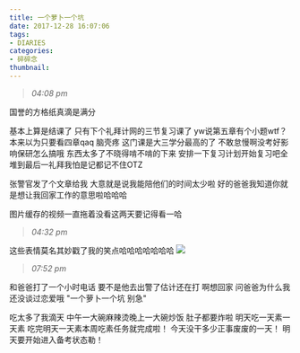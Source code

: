 ```yaml
---
title: 一个萝卜一个坑
date: 2017-12-28 16:07:06
tags: 
- DIARIES
categories: 
- 碎碎念
thumbnail:
---
```

>*04:08 pm*

国誉的方格纸真滴是满分

基本上算是结课了
只有下个礼拜计网的三节复习课了
yw说第五章有个小题wtf？
本来以为只要看四章qaq
脑壳疼
这门课是大三学分最高的了
不敢怠慢啊没考好影响保研怎么搞哦
东西太多了不晓得啃不啃的下来
安排一下复习计划开始复习吧全堆到最后一礼拜我怕是记都记不住OTZ
<!--more-->

张警官发了个文章给我
大意就是说我能陪他们的时间太少啦
好的爸爸我知道你就是想让我回家工作的意思啦哈哈哈

图片缓存的视频一直拖着没看这两天要记得看一哈

>*04:32 pm*

这些表情莫名其妙戳了我的笑点哈哈哈哈哈哈哈
![](https://ws1.sinaimg.cn/large/0068SXX6ly1fnviivh4g1j30ta0gcq3j.jpg)

>*07:52 pm*

和爸爸打了一个小时电话
要不是他去出警了估计还在打
啊想回家
问爸爸为什么我还没谈过恋爱哦
"一个萝卜一个坑 别急"

吃太多了我滴天
中午一大碗麻辣烫晚上一大碗炒饭
肚子都要炸啦
明天吃一天素一天素
吃完明天一天素本周吃素任务就完成啦！
今天没干多少正事废废的一天！
明天要开始进入备考状态勒！


